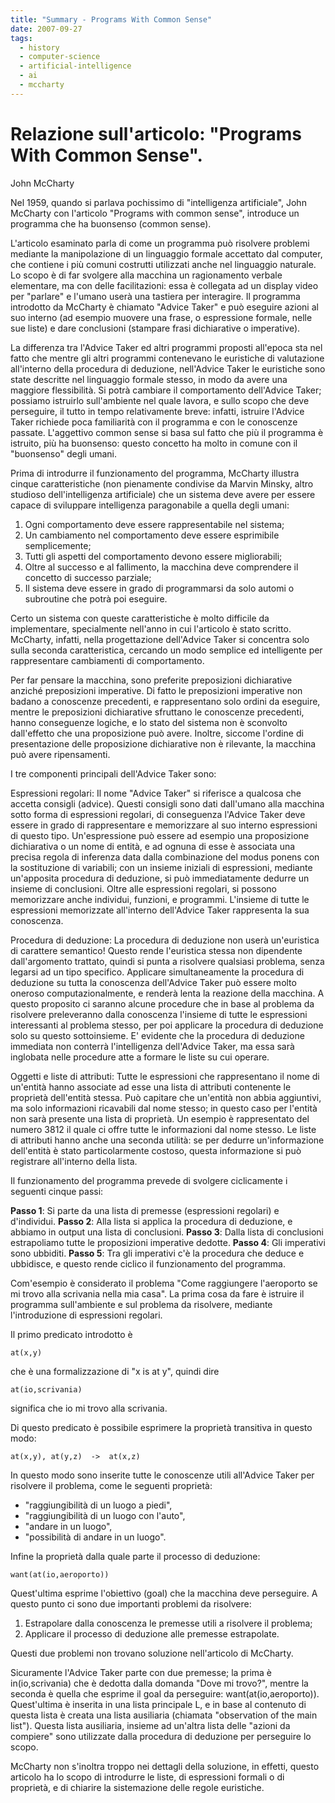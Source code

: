 ```yaml
---
title: "Summary - Programs With Common Sense"
date: 2007-09-27
tags:
  - history
  - computer-science
  - artificial-intelligence
  - ai
  - mccharty
---
```


# Relazione sull'articolo: "Programs With Common Sense".
John McCharty

Nel 1959, quando si parlava pochissimo di "intelligenza artificiale", John McCharty con l'articolo "Programs with common sense", introduce un programma che ha buonsenso (common sense).

<!-- truncate -->

L'articolo esaminato parla di come un programma può risolvere problemi mediante la manipolazione di un linguaggio formale accettato dal computer, che contiene i più comuni costrutti utilizzati anche nel linguaggio naturale. Lo scopo è di far svolgere alla macchina un ragionamento verbale elementare, ma con delle facilitazioni: essa è collegata ad un display video per "parlare" e l'umano userà una tastiera per interagire. Il programma introdotto da McCharty è chiamato "Advice Taker" e può eseguire azioni al suo interno (ad esempio muovere una frase, o espressione formale, nelle sue liste) e dare conclusioni (stampare frasi dichiarative o imperative).

La differenza tra l'Advice Taker ed altri programmi proposti all'epoca sta nel fatto che mentre gli altri programmi contenevano le euristiche di valutazione all'interno della procedura di deduzione, nell'Advice Taker le euristiche sono state descritte nel linguaggio formale stesso, in modo da avere una maggiore flessibilità. Si potrà cambiare il comportamento dell'Advice Taker; possiamo istruirlo sull'ambiente nel quale lavora, e sullo scopo che deve perseguire, il tutto in tempo relativamente breve: infatti, istruire l'Advice Taker richiede poca familiarità con il programma e con le conoscenze passate. L'aggettivo common sense si basa sul fatto che più il programma è istruito, più ha buonsenso: questo concetto ha molto in comune con il "buonsenso" degli umani.

Prima di introdurre il funzionamento del programma, McCharty illustra cinque caratteristiche (non pienamente condivise da Marvin Minsky, altro studioso dell'intelligenza artificiale) che un sistema deve avere per essere capace di sviluppare intelligenza paragonabile a quella degli umani:

1. Ogni comportamento deve essere rappresentabile nel sistema;
2. Un cambiamento nel comportamento deve essere esprimibile semplicemente;
3. Tutti gli aspetti del comportamento devono essere migliorabili;
4. Oltre al successo e al fallimento, la macchina deve comprendere il concetto di successo parziale;
5. Il sistema deve essere in grado di programmarsi da solo automi o subroutine che potrà poi eseguire.

Certo un sistema con queste caratteristiche è molto difficile da implementare, specialmente nell'anno in cui l'articolo è stato scritto. McCharty, infatti, nella progettazione dell'Advice Taker si concentra solo sulla seconda caratteristica, cercando un modo semplice ed intelligente per rappresentare cambiamenti di comportamento.

Per far pensare la macchina, sono preferite preposizioni dichiarative anziché preposizioni imperative. Di fatto le preposizioni imperative non badano a conoscenze precedenti, e rappresentano solo ordini da eseguire, mentre le preposizioni dichiarative sfruttano le conoscenze precedenti, hanno conseguenze logiche, e lo stato del sistema non è sconvolto dall'effetto che una proposizione può avere. Inoltre, siccome l'ordine di presentazione delle proposizione dichiarative non è rilevante, la macchina può avere ripensamenti.

I tre componenti principali dell'Advice Taker sono:

Espressioni regolari: Il nome "Advice Taker" si riferisce a qualcosa che accetta consigli (advice). Questi consigli sono dati dall'umano alla macchina sotto forma di espressioni regolari, di conseguenza l'Advice Taker deve essere in grado di rappresentare e memorizzare al suo interno espressioni di questo tipo. Un'espressione può essere ad esempio una proposizione dichiarativa o un nome di entità, e ad ognuna di esse è associata una precisa regola di inferenza data dalla combinazione del modus ponens con la sostituzione di variabili; con un insieme iniziali di espressioni, mediante un'apposita procedura di deduzione, si può immediatamente dedurre un insieme di conclusioni. Oltre alle espressioni regolari, si possono memorizzare anche individui, funzioni, e programmi. L'insieme di tutte le espressioni memorizzate all'interno dell'Advice Taker rappresenta la sua conoscenza.

Procedura di deduzione: La procedura di deduzione non userà un'euristica di carattere semantico! Questo rende l'euristica stessa non dipendente dall'argomento trattato, quindi si punta a risolvere qualsiasi problema, senza legarsi ad un tipo specifico.  Applicare simultaneamente la procedura di deduzione su tutta la conoscenza dell'Advice Taker può essere molto oneroso computazionalmente, e renderà lenta la reazione della macchina. A questo proposito ci saranno alcune procedure che in base al problema da risolvere preleveranno dalla conoscenza l'insieme di tutte le espressioni interessanti al problema stesso, per poi applicare la procedura di deduzione solo su questo sottoinsieme. E' evidente che la procedura di deduzione immediata non conterrà l'intelligenza dell'Advice Taker, ma essa sarà inglobata nelle procedure atte a formare le liste su cui operare.

Oggetti e liste di attributi: Tutte le espressioni che rappresentano il nome di un'entità hanno associate ad esse una lista di attributi contenente le proprietà dell'entità stessa. Può capitare che un'entità non abbia aggiuntivi, ma solo informazioni ricavabili dal nome stesso; in questo caso per l'entità non sarà presente una lista di proprietà. Un esempio è rappresentato del numero 3812 il quale ci offre tutte le informazioni dal nome stesso. Le liste di attributi hanno anche una seconda utilità: se per dedurre un'informazione dell'entità è stato particolarmente costoso, questa informazione si può registrare all'interno della lista.
 
Il funzionamento del programma prevede di svolgere ciclicamente i seguenti cinque passi:

**Passo 1**: Si parte da una lista di premesse (espressioni regolari) e d'individui.
**Passo 2**: Alla lista si applica la procedura di deduzione, e abbiamo in output una lista di conclusioni.
**Passo 3**: Dalla lista di conclusioni estrapoliamo tutte le proposizioni imperative dedotte.
**Passo 4**: Gli imperativi sono ubbiditi.
**Passo 5**: Tra gli imperativi c'è la procedura che deduce e ubbidisce, e questo rende ciclico il funzionamento del programma.

Com'esempio è considerato il problema "Come raggiungere l'aeroporto se mi trovo alla scrivania nella mia casa". La prima cosa da fare è istruire il programma sull'ambiente e sul problema da risolvere, mediante l'introduzione di espressioni regolari.

Il primo predicato introdotto è

```
at(x,y)
```

che è una formalizzazione di "x is at y", quindi dire

```
at(io,scrivania)
```

significa che io mi trovo alla scrivania.

Di questo predicato è possibile esprimere la proprietà transitiva in questo modo:

```
at(x,y), at(y,z)  ->  at(x,z)
```

In questo modo sono inserite tutte le conoscenze utili all'Advice Taker per risolvere il problema, come le seguenti proprietà:

* "raggiungibilità di un luogo a piedi",
* "raggiungibilità di un luogo con l'auto",
* "andare in un luogo",
* "possibilità di andare in un luogo".

Infine la proprietà dalla quale parte il processo di deduzione:

```
want(at(io,aeroporto))
```

Quest'ultima esprime l'obiettivo (goal) che la macchina deve perseguire. A questo punto ci sono due importanti problemi da risolvere:

1. Estrapolare dalla conoscenza le premesse utili a risolvere il problema;
2. Applicare il processo di deduzione alle premesse estrapolate.

Questi due problemi non trovano soluzione nell'articolo di McCharty.

Sicuramente l'Advice Taker parte con due premesse; la prima è in(io,scrivania) che è dedotta dalla domanda "Dove mi trovo?", mentre la seconda è quella che esprime il goal da perseguire: want(at(io,aeroporto)). Quest'ultima è inserita in una lista principale L, e in base al contenuto di questa lista è creata una lista ausiliaria (chiamata "observation of the main list"). Questa lista ausiliaria, insieme ad un'altra lista delle "azioni da compiere" sono utilizzate dalla procedura di deduzione per perseguire lo scopo.

McCharty non s'inoltra troppo nei dettagli della soluzione, in effetti, questo articolo ha lo scopo di introdurre le liste, di espressioni formali o di proprietà, e di chiarire la sistemazione delle regole euristiche.
